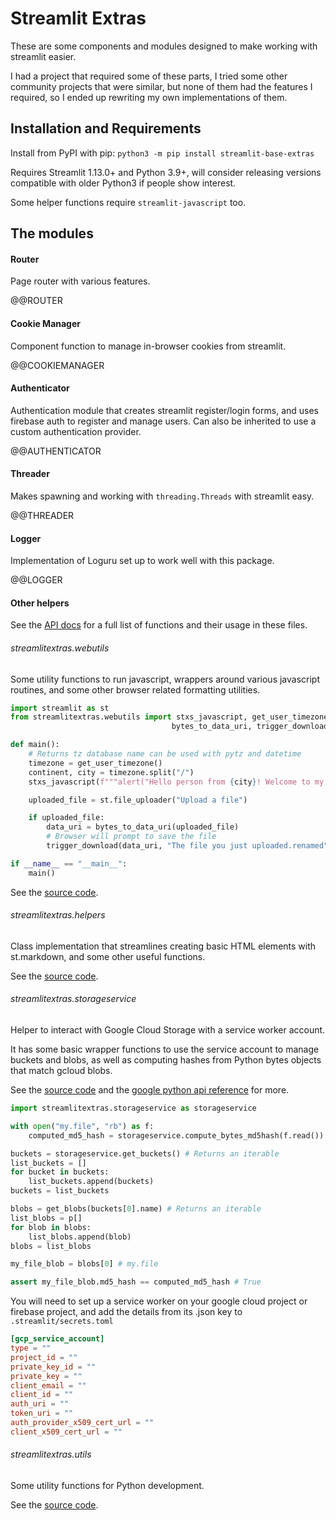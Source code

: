 # Streamlit Extras

These are some components and modules designed to make working with streamlit easier.

I had a project that required some of these parts, I tried some other community projects that were similar,
but none of them had the features I required, so I ended up rewriting my own implementations of them.

## Installation and Requirements

Install from PyPI with pip:
`python3 -m pip install streamlit-base-extras`

Requires Streamlit 1.13.0+ and Python 3.9+,
will consider releasing versions compatible with older Python3 if people show interest.

Some helper functions require `streamlit-javascript` too.

## The modules

#### Router
Page router with various features.

@@ROUTER

#### Cookie Manager
Component function to manage in-browser cookies from streamlit.

@@COOKIEMANAGER

#### Authenticator
Authentication module that creates streamlit register/login forms, and uses firebase auth to register and manage users.
Can also be inherited to use a custom authentication provider.

@@AUTHENTICATOR

#### Threader
Makes spawning and working with `threading.Threads` with streamlit easy.

@@THREADER

#### Logger
Implementation of Loguru set up to work well with this package.

@@LOGGER

#### Other helpers
See the [API docs](https://streamlitextras.readthedocs.io/en/latest/api/streamlitextras.html) for a full list of functions and their usage in these files.

###### streamlitextras.webutils
Some utility functions to run javascript, wrappers around various javascript routines,
and some other browser related formatting utilities.

```Python
import streamlit as st
from streamlitextras.webutils import stxs_javascript, get_user_timezone, \
                                    bytes_to_data_uri, trigger_download

def main():
    # Returns tz database name can be used with pytz and datetime
    timezone = get_user_timezone()
    continent, city = timezone.split("/")
    stxs_javascript(f"""alert("Hello person from {city}! Welcome to my streamlit app.");"""

    uploaded_file = st.file_uploader("Upload a file")

    if uploaded_file:
        data_uri = bytes_to_data_uri(uploaded_file)
        # Browser will prompt to save the file
        trigger_download(data_uri, "The file you just uploaded.renamed")

if __name__ == "__main__":
    main()
```

See the [source code](streamlitextras/webutils.py).

###### streamlitextras.helpers
Class implementation that streamlines creating basic HTML elements with st.markdown,
and some other useful functions.

See the [source code](streamlitextras/helpers.py).

###### streamlitextras.storageservice
Helper to interact with Google Cloud Storage with a service worker account.

It has some basic wrapper functions to use the service account to manage buckets and blobs,
as well as computing hashes from Python bytes objects that match gcloud blobs.

See the [source code](streamlitextras/storageservice.py) and the [google python api reference](https://googleapis.dev/python/storage/latest/) for more.

```Python
import streamlitextras.storageservice as storageservice

with open("my.file", "rb") as f:
    computed_md5_hash = storageservice.compute_bytes_md5hash(f.read())

buckets = storageservice.get_buckets() # Returns an iterable
list_buckets = []
for bucket in buckets:
    list_buckets.append(buckets)
buckets = list_buckets

blobs = get_blobs(buckets[0].name) # Returns an iterable
list_blobs = p[]
for blob in blobs:
    list_blobs.append(blob)
blobs = list_blobs

my_file_blob = blobs[0] # my.file

assert my_file_blob.md5_hash == computed_md5_hash # True
```

You will need to set up a service worker on your google cloud project or firebase project,
and add the details from its .json key to `.streamlit/secrets.toml`

```TOML
[gcp_service_account]
type = ""
project_id = ""
private_key_id = ""
private_key = ""
client_email = ""
client_id = ""
auth_uri = ""
token_uri = ""
auth_provider_x509_cert_url = ""
client_x509_cert_url = ""
```

###### streamlitextras.utils
Some utility functions for Python development.

See the [source code](streamlitextras/utils.py).
